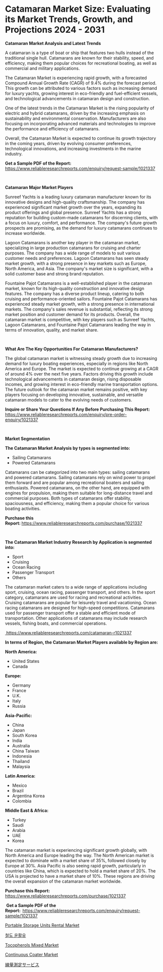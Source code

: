 <p><h1>Catamaran Market Size: Evaluating its Market Trends, Growth, and Projections 2024 - 2031</h1></p><p><strong>Catamaran Market Analysis and Latest Trends</strong></p>
<p><p>A catamaran is a type of boat or ship that features two hulls instead of the traditional single hull. Catamarans are known for their stability, speed, and efficiency, making them popular choices for recreational boating, as well as commercial and military applications.</p><p>The Catamaran Market is experiencing rapid growth, with a forecasted Compound Annual Growth Rate (CAGR) of 9.4% during the forecast period. This growth can be attributed to various factors such as increasing demand for luxury yachts, growing interest in eco-friendly and fuel-efficient vessels, and technological advancements in catamaran design and construction.</p><p>One of the latest trends in the Catamaran Market is the rising popularity of electric and hybrid catamarans, driven by the increasing emphasis on sustainability and environmental conservation. Manufacturers are also focusing on incorporating advanced materials and technologies to improve the performance and efficiency of catamarans.</p><p>Overall, the Catamaran Market is expected to continue its growth trajectory in the coming years, driven by evolving consumer preferences, technological innovations, and increasing investments in the marine industry.</p></p>
<p><strong>Get a Sample PDF of the Report:&nbsp;</strong> <a href="https://www.reliableresearchreports.com/enquiry/request-sample/1021337">https://www.reliableresearchreports.com/enquiry/request-sample/1021337</a></p>
<p>&nbsp;</p>
<p><strong>Catamaran Major Market Players</strong></p>
<p><p>Sunreef Yachts is a leading luxury catamaran manufacturer known for its innovative designs and high-quality craftsmanship. The company has experienced significant market growth over the years, expanding its product offerings and global presence. Sunreef Yachts has a strong reputation for building custom-made catamarans for discerning clients, with a focus on luxury, comfort, and performance. The company's future growth prospects are promising, as the demand for luxury catamarans continues to increase worldwide.</p><p>Lagoon Catamarans is another key player in the catamaran market, specializing in large production catamarans for cruising and charter purposes. The company has a wide range of models to suit various customer needs and preferences. Lagoon Catamarans has seen steady market growth, with a strong presence in key markets such as Europe, North America, and Asia. The company's market size is significant, with a solid customer base and strong brand reputation.</p><p>Fountaine Pajot Catamarans is a well-established player in the catamaran market, known for its high-quality construction and innovative design features. The company has a diverse product lineup, catering to both cruising and performance-oriented sailors. Fountaine Pajot Catamarans has experienced steady market growth, with a strong presence in international markets. The company's sales revenue is substantial, reflecting its strong market position and customer demand for its products. Overall, the catamaran market is competitive, with key players such as Sunreef Yachts, Lagoon Catamarans, and Fountaine Pajot Catamarans leading the way in terms of innovation, quality, and market share.</p></p>
<p>&nbsp;</p>
<p><strong>What Are The Key Opportunities For Catamaran Manufacturers?</strong></p>
<p><p>The global catamaran market is witnessing steady growth due to increasing demand for luxury boating experiences, especially in regions like North America and Europe. The market is expected to continue growing at a CAGR of around 4% over the next five years. Factors driving this growth include technological advancements in catamaran design, rising disposable incomes, and growing interest in eco-friendly marine transportation options. The future outlook for the catamaran market remains positive, with key players focusing on developing innovative, sustainable, and versatile catamaran models to cater to the evolving needs of customers.</p></p>
<p><strong>Inquire or Share Your Questions If Any Before Purchasing This Report:</strong> <a href="https://www.reliableresearchreports.com/enquiry/pre-order-enquiry/1021337">https://www.reliableresearchreports.com/enquiry/pre-order-enquiry/1021337</a></p>
<p>&nbsp;</p>
<p><strong>Market Segmentation</strong></p>
<p><strong>The Catamaran Market Analysis by types is segmented into:</strong></p>
<p><ul><li>Sailing Catamarans</li><li>Powered Catamarans</li></ul></p>
<p><p>Catamarans can be categorized into two main types: sailing catamarans and powered catamarans. Sailing catamarans rely on wind power to propel them forward and are popular among recreational boaters and sailing enthusiasts. Powered catamarans, on the other hand, are equipped with engines for propulsion, making them suitable for long-distance travel and commercial purposes. Both types of catamarans offer stability, spaciousness, and efficiency, making them a popular choice for various boating activities.</p></p>
<p><strong>Purchase this Report:&nbsp;</strong><a href="https://www.reliableresearchreports.com/purchase/1021337">https://www.reliableresearchreports.com/purchase/1021337</a></p>
<p>&nbsp;</p>
<p><strong>The Catamaran Market Industry Research by Application is segmented into:</strong></p>
<p><ul><li>Sport</li><li>Cruising</li><li>Ocean Racing</li><li>Passenger Transport</li><li>Others</li></ul></p>
<p><p>The catamaran market caters to a wide range of applications including sport, cruising, ocean racing, passenger transport, and others. In the sport category, catamarans are used for racing and recreational activities. Cruising catamarans are popular for leisurely travel and vacationing. Ocean racing catamarans are designed for high-speed competitions. Catamarans used for passenger transport offer a stable and efficient mode of transportation. Other applications of catamarans may include research vessels, fishing boats, and commercial operations.</p></p>
<p><a href="https://www.reliableresearchreports.com/catamaran-r1021337">&nbsp;https://www.reliableresearchreports.com/catamaran-r1021337</a></p>
<p><strong>In terms of Region, the Catamaran Market Players available by Region are:</strong></p>
<p>
    <p> <strong> North America: </strong>
        <ul>
            <li>United States</li>
            <li>Canada</li>
        </ul>
        </p> 
    <p> <strong> Europe: </strong>
        <ul>
            <li>Germany</li>
            <li>France</li>
            <li>U.K.</li>
            <li>Italy</li>
            <li>Russia</li>
        </ul>
        </p> 
    <p> <strong> Asia-Pacific: </strong>
        <ul>
            <li>China</li>
            <li>Japan</li>
            <li>South Korea</li>
            <li>India</li>
            <li>Australia</li>
            <li>China Taiwan</li>
            <li>Indonesia</li>
            <li>Thailand</li>
            <li>Malaysia</li>
        </ul>
        </p> 
    <p> <strong> Latin America: </strong>
        <ul>
            <li>Mexico</li>
            <li>Brazil</li>
            <li>Argentina Korea</li>
            <li>Colombia</li>
        </ul>
        </p> 
    <p> <strong> Middle East & Africa: </strong>
        <ul>
            <li>Turkey</li>
            <li>Saudi</li>
            <li>Arabia</li>
            <li>UAE</li>
            <li>Korea</li>
        </ul>
    </p>
    </p>
<p><p>The catamaran market is experiencing significant growth globally, with North America and Europe leading the way. The North American market is expected to dominate with a market share of 35%, followed closely by Europe at 30%. Asia Pacific is also seeing rapid growth, particularly in countries like China, which is expected to hold a market share of 20%. The USA is projected to have a market share of 10%. These regions are driving the overall expansion of the catamaran market worldwide.</p></p>
<p><strong>Purchase this Report: </strong><a href="https://www.reliableresearchreports.com/purchase/1021337">https://www.reliableresearchreports.com/purchase/1021337</a></p>
<p>&nbsp;<strong>Get a Sample PDF of the Report:&nbsp;&nbsp;</strong><a href="https://www.reliableresearchreports.com/enquiry/request-sample/1021337">https://www.reliableresearchreports.com/enquiry/request-sample/1021337</a></p>
<p><strong></strong></p>
<p><p><a href="https://github.com/julyju69/Market-Research-Report-List-3/blob/main/portable-storage-units-rental-market.md">Portable Storage Units Rental Market</a></p><p><a href="https://github.com/valroy852/Market-Research-Report-List-1/blob/main/145269932134.md">철도 윤활유</a></p><p><a href="https://issuu.com/reportprime-2/docs/tocopherols-mixed-market-size-2030.pptx">Tocopherols Mixed Market</a></p><p><a href="https://github.com/nathandecarvalho/Market-Research-Report-List-3/blob/main/continuous-coater-market.md">Continuous Coater Market</a></p><p><a href="https://github.com/oqxogxyvqe90775/Market-Research-Report-List-1/blob/main/564269034901.md">線量測定サービス</a></p></p>